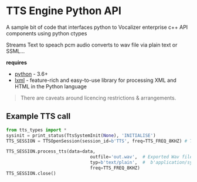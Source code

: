 # TTS Engine Python API

A sample bit of code that interfaces python to Vocalizer enterprise c++ API components using python ctypes

Streams Text to speach pcm audio converts to wav file via plain text or SSML...

**requires**
* [python](https://www.python.org/) - 3.6+
* [lxml](https://lxml.de/) -  feature-rich and easy-to-use library for processing XML and HTML in the Python language

> There are caveats around licencing restrictions & arrangements.

## Example TTS call
```python
from tts_types import *
sysinit = print_status(TtsSystemInit(None), 'INITIALISE')
TTS_SESSION = TTSOpenSession(session_id=b'TTS', freq=TTS_FREQ_8KHZ) # TTS_FREQ_22KHZ

TTS_SESSION.process_tts(data=data,
                                outfile='out.wav',  # Exported Wav file
                                typ=b'text/plain',  #  b'application/synthesis+ssml' or b'text/plain'
                                freq=TTS_FREQ_8KHZ)
TTS_SESSION.close()
```
